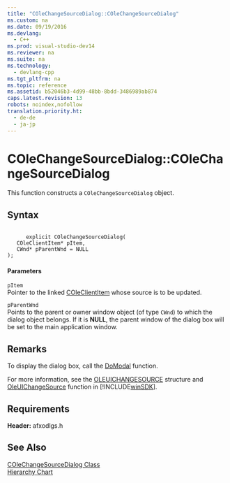 ```yaml
---
title: "COleChangeSourceDialog::COleChangeSourceDialog"
ms.custom: na
ms.date: 09/19/2016
ms.devlang: 
  - C++
ms.prod: visual-studio-dev14
ms.reviewer: na
ms.suite: na
ms.technology: 
  - devlang-cpp
ms.tgt_pltfrm: na
ms.topic: reference
ms.assetid: b52046b3-4d99-48bb-8bdd-3486989ab874
caps.latest.revision: 13
robots: noindex,nofollow
translation.priority.ht: 
  - de-de
  - ja-jp
---
```

# COleChangeSourceDialog::COleChangeSourceDialog
This function constructs a `COleChangeSourceDialog` object.  
  
## Syntax  
  
```  
  
      explicit COleChangeSourceDialog(  
   COleClientItem* pItem,  
   CWnd* pParentWnd = NULL   
);  
```  
  
#### Parameters  
 `pItem`  
 Pointer to the linked [COleClientItem](../vs140/COleClientItem-Class.md) whose source is to be updated.  
  
 `pParentWnd`  
 Points to the parent or owner window object (of type `CWnd`) to which the dialog object belongs. If it is **NULL**, the parent window of the dialog box will be set to the main application window.  
  
## Remarks  
 To display the dialog box, call the [DoModal](../vs140/COleChangeSourceDialog--DoModal.md) function.  
  
 For more information, see the [OLEUICHANGESOURCE](http://msdn.microsoft.com/library/windows/desktop/ms682160) structure and [OleUIChangeSource](http://msdn.microsoft.com/library/windows/desktop/ms682497) function in [!INCLUDE[winSDK](../vs140/includes/winSDK_md.md)].  
  
## Requirements  
 **Header:** afxodlgs.h  
  
## See Also  
 [COleChangeSourceDialog Class](../vs140/COleChangeSourceDialog-Class.md)   
 [Hierarchy Chart](../vs140/Hierarchy-Chart.md)
